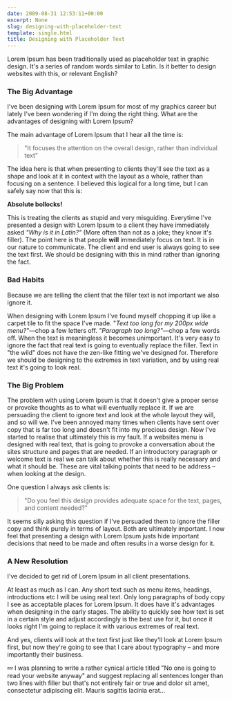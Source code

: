 ```yaml
---
date: 2009-08-31 12:53:11+00:00
excerpt: None
slug: designing-with-placeholder-text
template: single.html
title: Designing with Placeholder Text
---
```


Lorem Ipsum has been traditionally used as placeholder text in graphic design. It's a series of random words similar to Latin. Is it better to design websites with this, or relevant English?

### The Big Advantage

I've been designing with Lorem Ipsum for most of my graphics career but lately I've been wondering if I'm doing the right thing. What are the advantages of designing with Lorem Ipsum?

The main advantage of Lorem Ipsum that I hear all the time is:

> "It focuses the attention on the overall design, rather than individual text"

The idea here is that when presenting to clients they'll see the text as a shape and look at it in context with the layout as a whole, rather than focusing on a sentence. I believed this logical for a long time, but I can safely say now that this is:

**Absolute bollocks!**

This is treating the clients as stupid and very misguiding. Everytime I've presented a design with Lorem Ipsum to a client they have immediately asked _"Why is it in Latin?"_ (More often than not as a joke; they know it's filler). The point here is that people **will** immediately focus on text. It is in our nature to communicate. The client and end user is always going to see the text first. We should be designing with this in mind rather than ignoring the fact.

### Bad Habits

Because we are telling the client that the filler text is not important we also ignore it.

When designing with Lorem Ipsum I've found myself chopping it up like a carpet tile to fit the space I've made. "_Text too long for my 200px wide menu?"_—chop a few letters off. _"Paragraph too long?"_—chop a few words off. When the text is meaningless it becomes unimportant. It's very easy to ignore the fact that real text is going to eventually replace the filler. Text in "the wild" does not have the zen-like fitting we've designed for. Therefore we should be designing to the extremes in text variation, and by using real text it's going to look real.

### The Big Problem

The problem with using Lorem Ipsum is that it doesn't give a proper sense or provoke thoughts as to what will eventually replace it. If we are persuading the client to ignore text and look at the whole layout they will, and so will we. I've been annoyed many times when clients have sent over copy that is far too long and doesn't fit into my precious design. Now I've started to realise that ultimately this is my fault. If a websites menu is designed with real text, that is going to provoke a conversation about the sites structure and pages that are needed. If an introductory paragraph or welcome text is real we can talk about whether this is really necessary and what it should be. These are vital talking points that need to be address – when looking at the design.

One question I always ask clients is:

> "Do you feel this design provides adequate space for the text, pages, and content needed?"

It seems silly asking this question if I've persuaded them to ignore the filler copy and think purely in terms of layout. Both are ultimately important. I now feel that presenting a design with Lorem Ipsum justs hide important decisions that need to be made and often results in a worse design for it.

### A New Resolution

I've decided to get rid of Lorem Ipsum in all client presentations.

At least as much as I can. Any short text such as menu items, headings, introductions etc I will be using real text. Only long paragraphs of body copy I see as acceptable places for Lorem Ipsum. It does have it's advantages when designing in the early stages. The ability to quickly see how text is set in a certain style and adjust accordingly is the best use for it, but once it looks right I'm going to replace it with various extremes of real text.

And yes, clients will look at the text first just like they'll look at Lorem Ipsum first, but now they're going to see that I care about typography – and more importantly their business.

💤 I was planning to write a rather cynical article titled "No one is going to read your website anyway" and suggest replacing all sentences longer than two lines with filler but that's not entirely fair or true and dolor sit amet, consectetur adipiscing elit. Mauris sagittis lacinia erat...

